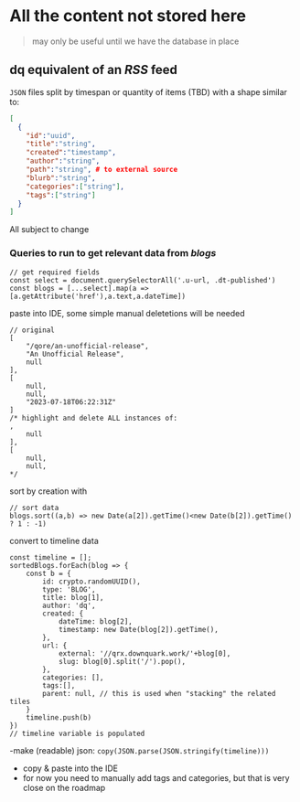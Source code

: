 # All the content not stored here
> may only be useful until we have the database in place

## dq equivalent of an _RSS_ feed
`JSON` files split by timespan or quantity of items (TBD) with a shape similar to:
```json
[
  {
    "id":"uuid",
    "title":"string",
    "created":"timestamp",
    "author":"string",
    "path":"string", # to external source
    "blurb":"string",
    "categories":["string"],
    "tags":["string"]
  }
]
```
All subject to change


### Queries to run to get relevant data from _blogs_
```
// get required fields
const select = document.querySelectorAll('.u-url, .dt-published')
const blogs = [...select].map(a => [a.getAttribute('href'),a.text,a.dateTime])
```
paste into IDE, some simple manual deletetions will be needed
```
// original
[
    "/qore/an-unofficial-release",
    "An Unofficial Release",
    null
],
[
    null,
    null,
    "2023-07-18T06:22:31Z"
]
/* highlight and delete ALL instances of:
,
    null
],
[
    null,
    null,
*/
```
sort by creation with
```
// sort data
blogs.sort((a,b) => new Date(a[2]).getTime()<new Date(b[2]).getTime() ? 1 : -1)
```
convert to timeline data
```
const timeline = [];
sortedBlogs.forEach(blog => {
    const b = {
        id: crypto.randomUUID(),
        type: 'BLOG',
        title: blog[1],
        author: 'dq',
        created: {
            dateTime: blog[2],
            timestamp: new Date(blog[2]).getTime(),
        },
        url: {
            external: '//qrx.downquark.work/'+blog[0],
            slug: blog[0].split('/').pop(),
        },
        categories: [],
        tags:[],
        parent: null, // this is used when "stacking" the related tiles
    }
    timeline.push(b)
})
// timeline variable is populated
```
-make (readable) json: 
`copy(JSON.parse(JSON.stringify(timeline)))`
- copy & paste into the IDE
- for now you need to manually add tags and categories, but that is very close on the roadmap